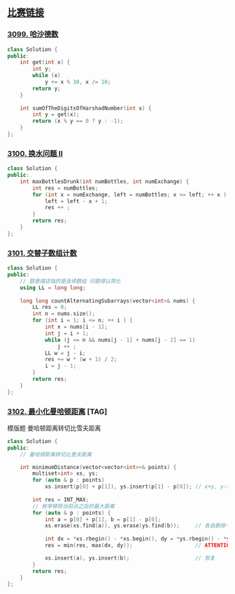 ## [比赛链接](https://leetcode.cn/contest/weekly-contest-391/)


### [3099. 哈沙德数](https://leetcode.cn/problems/harshad-number/)



```c++
class Solution {
public:
    int get(int x) {
        int y;
        while (x)
            y += x % 10, x /= 10;
        return y;
    }
    
    int sumOfTheDigitsOfHarshadNumber(int x) {
        int y = get(x);
        return (x % y == 0 ? y : -1);
    }
};
```


### [3100. 换水问题 II](https://leetcode.cn/problems/water-bottles-ii/)



```c++
class Solution {
public:
    int maxBottlesDrunk(int numBottles, int numExchange) {
        int res = numBottles;
        for (int x = numExchange, left = numBottles; x <= left; ++ x ) {
            left = left - x + 1;
            res ++ ;
        }
        return res;
    }
};
```

### [3101. 交替子数组计数](https://leetcode.cn/problems/count-alternating-subarrays/)



```c++
class Solution {
public:
    // 题意描述指的是连续数组 问题得以简化
    using LL = long long;
    
    long long countAlternatingSubarrays(vector<int>& nums) {
        LL res = 0;
        int n = nums.size();
        for (int i = 1; i <= n; ++ i ) {
            int x = nums[i - 1];
            int j = i + 1;
            while (j <= n && nums[j - 1] + nums[j - 2] == 1)
                j ++ ;
            LL w = j - i;
            res += w * (w + 1) / 2;
            i = j - 1;
        }
        return res;
    }
};
```

### [3102. 最小化曼哈顿距离](https://leetcode.cn/problems/minimize-manhattan-distances/) [TAG]

模版题 曼哈顿距离转切比雪夫距离

```c++
class Solution {
public:
    // 曼哈顿距离转切比雪夫距离

    int minimumDistance(vector<vector<int>>& points) {
        multiset<int> xs, ys;
        for (auto & p : points)
            xs.insert(p[0] + p[1]), ys.insert(p[1] - p[0]); // x+y, y-x;
        
        int res = INT_MAX;
        // 枚举移除当前点之后的最大距离
        for (auto & p : points) {
            int a = p[0] + p[1], b = p[1] - p[0];
            xs.erase(xs.find(a)), ys.erase(ys.find(b));     // 各自删除一个
        
            int dx = *xs.rbegin() - *xs.begin(), dy = *ys.rbegin() - *ys.begin();
            res = min(res, max(dx, dy));                    // ATTENTION

            xs.insert(a), ys.insert(b);                     // 恢复
        }
        return res;
    }
};
```
